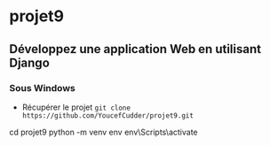 # projet9

## Développez une application Web en utilisant Django


### Sous Windows
- Récupérer le projet 
 `git clone  https://github.com/YoucefCudder/projet9.git`

 cd projet9
python -m venv env
env\Scripts\activate 